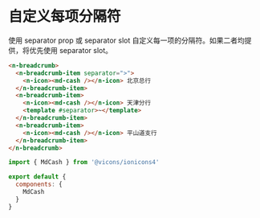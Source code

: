 # 自定义每项分隔符

使用 separator prop 或 separator slot 自定义每一项的分隔符。如果二者均提供，将优先使用 separator slot。

```html
<n-breadcrumb>
  <n-breadcrumb-item separator=">">
    <n-icon><md-cash /></n-icon> 北京总行
  </n-breadcrumb-item>
  <n-breadcrumb-item>
    <n-icon><md-cash /></n-icon> 天津分行
    <template #separator>~</template>
  </n-breadcrumb-item>
  <n-breadcrumb-item>
    <n-icon><md-cash /></n-icon> 平山道支行
  </n-breadcrumb-item>
</n-breadcrumb>
```

```js
import { MdCash } from '@vicons/ionicons4'

export default {
  components: {
    MdCash
  }
}
```

